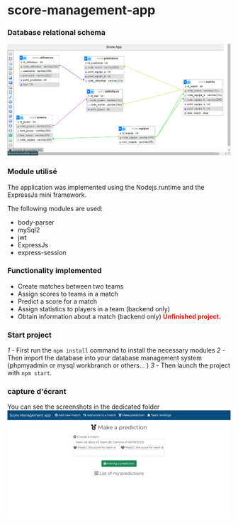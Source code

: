 # score-management-app
### Database relational schema
<img src="screenshorts/Capture_2023-09-08 212727.png">

### Module utilisé 
The application was implemented using the Nodejs runtime and the ExpressJs mini framework.

The following modules are used:
 * body-parser
 * mySql2
 * jwt
 * ExpressJs
 * express-session

### Functionality implemented

* Create matches between two teams
* Assign scores to teams in a match
* Predict a score for a match
* Assign statistics to players in a team (backend only)
* Obtain information about a match (backend only)
  <b style="color:red">Unfinished project.</b>

### Start project

*1* - First run the ``npm install`` command to install the necessary modules
*2* - Then import the database into your database management system (phpmyadmin or mysql workbranch or others... )
*3* - Then launch the project with ``npm start``.

### capture d'écrant
You can see the screenshots in the dedicated folder
<img src="screenshorts/OperaInstantane_2023-09-08_214510_localhost.png">